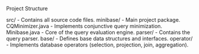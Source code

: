 Project Structure

src/ - Contains all source code files.
  minibase/ - Main project package.
    CQMinimizer.java - Implements conjunctive query minimization.
    Minibase.java - Core of the query evaluation engine.
    parser/ - Contains the query parser.
    base/ - Defines base data structures and interfaces.
    operator/ - Implements database operators (selection, projection, join, aggregation).
